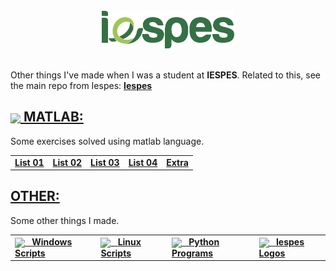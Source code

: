 <br>

<div align="center">
  <a href="https://www.iespes.com.br">
    <img height="60px"
      src="./design/logos/iespes_logo.svg"
    />
  </a>
</div>

<br>

Other things I've made when I was a student at **IESPES**. Related to this, see
the main repo from Iespes: [**Iespes**](https://github.com/dreisss/Iespes)

## [<img height="25" align="center" src="https://cdn.jsdelivr.net/gh/devicons/devicon/icons/matlab/matlab-original.svg"> **MATLAB:**](#)

Some exercises solved using matlab language.

<table>
  <tr>
    <td> <a href="./matlab/list01"> <b> List 01 </b> </a> </td>
    <td> <a href="./matlab/list02"> <b> List 02 </b> </a> </td>
    <td> <a href="./matlab/list03"> <b> List 03 </b> </a> </td>
    <td> <a href="./matlab/list04"> <b> List 04 </b> </a> </td>
    <td> <a href="./matlab/extra"> <b> Extra </b> </a> </td>
  </tr>
</table>

## [**OTHER:**](#)

Some other things I made.

<table>
  <tr>
    <td>
      <a href="./other/scripts/windows/">
        <img height="15" align="center"
          src="https://cdn.jsdelivr.net/gh/devicons/devicon/icons/windows8/windows8-original.svg"
        /> &nbsp;
        <b> Windows Scripts </b>
      </a>
    </td>
    <td>
      <a href="./other/scripts/linux/">
        <img height="18" align="center"
          src="https://cdn.jsdelivr.net/gh/devicons/devicon/icons/linux/linux-original.svg"
        /> &nbsp;
        <b> Linux Scripts </b>
      </a>
    <td>
      <a href="./other/python/">
        <img height="20" align="center"
          src="https://cdn.jsdelivr.net/gh/devicons/devicon/icons/python/python-original.svg"
        /> &nbsp;
        <b> Python Programs </b>
      </a>
    </td>
    <td>
      <a href="./design/logos/">
        <img height="20" align="center"
          src="https://cdn.jsdelivr.net/gh/devicons/devicon/icons/figma/figma-original.svg"
        /> &nbsp;
        <b> Iespes Logos </b>
      </a>
    </td>
  </tr>
</table>

